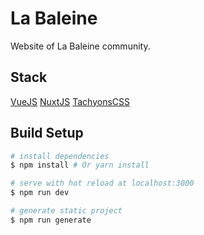# La Baleine

Website of La Baleine community.

## Stack

[VueJS](https://vuejs.org)
[NuxtJS](https://nuxtjs.org)
[TachyonsCSS](http://tachyons.io)

## Build Setup

``` bash
# install dependencies
$ npm install # Or yarn install

# serve with hot reload at localhost:3000
$ npm run dev

# generate static project
$ npm run generate
```
